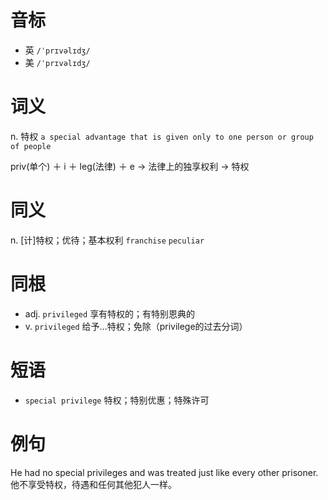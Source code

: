 # 音标

- 英 `/ˈprɪvəlɪdʒ/`
- 美 `/ˈprɪvəlɪdʒ/`

# 词义

n. 特权
`a special advantage that is given only to one person or group of people`



priv(单个) ＋ i ＋ leg(法律) ＋ e → 法律上的独享权利 → 特权

# 同义

n. [计]特权；优待；基本权利
`franchise` `peculiar`

# 同根

- adj. `privileged` 享有特权的；有特别恩典的
- v. `privileged` 给予…特权；免除（privilege的过去分词）

# 短语

- `special privilege` 特权；特别优惠；特殊许可

# 例句

He had no special privileges and was treated just like every other prisoner.
他不享受特权，待遇和任何其他犯人一样。


